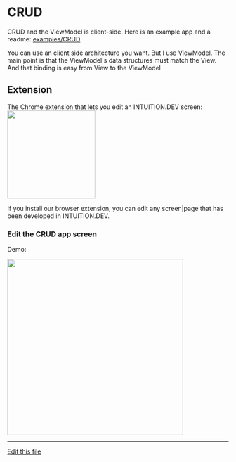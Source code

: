 
# CRUD

CRUD and the ViewModel is client-side. Here is an example app and a readme:
[examples/CRUD](https://github.com/intuition-dev/INTUITION/tree/master/examples/CRUD/www)

You can use an client side architecture you want. But I use ViewModel. The main point is that the ViewModel's data structures must match the View. And that binding is easy from View to the ViewModel


## Extension

The Chrome extension that lets you edit an INTUITION.DEV screen:
[<img src="https://lh3.googleusercontent.com/Ty_P-Jbc9OzJMo1AeBl-5UBrEonckRkdwRU0IubmDx4phGj3o2-yyXmsPcDs5_3jQfFPYWKIqr8=w640-h400-e365" width="200"/>](https://chrome.google.com/webstore/detail/webadmin/oaecohdoihcbaogfkhlfkcdbggnmmbek)

If you install our browser extension, you can edit any screen|page that has been developed in INTUITION.DEV. 



### Edit the CRUD app screen

Demo:

[<img src="http://img.youtube.com/vi/R9F4R4YNFLY/0.jpg" width="400"/>](http://www.youtube.com/watch?v=R9F4R4YNFLY)



---

[Edit this file](https://github.com/intuition-dev/IntuitionDocs/tree/master/docs)
